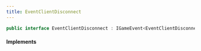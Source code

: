 ```yaml
---
title: EventClientDisconnect
---
```


```csharp
public interface EventClientDisconnect : IGameEvent<EventClientDisconnect>
```

#### Implements

